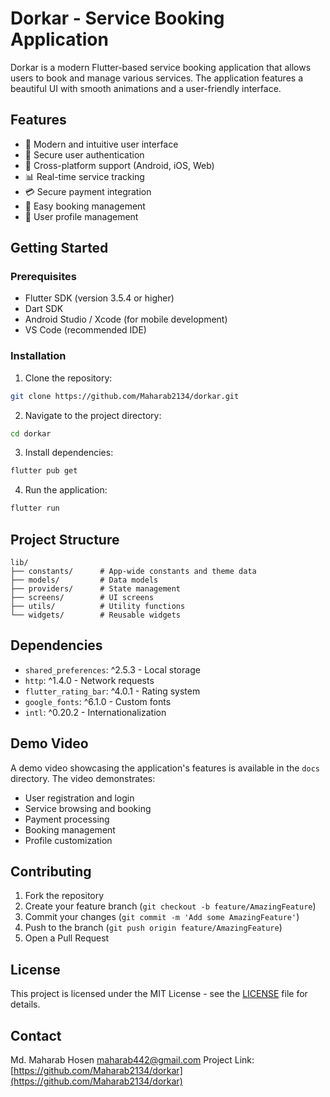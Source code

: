 # Dorkar - Service Booking Application

Dorkar is a modern Flutter-based service booking application that allows users to book and manage various services. The application features a beautiful UI with smooth animations and a user-friendly interface.

## Features

- 🎨 Modern and intuitive user interface
- 🔐 Secure user authentication
- 📱 Cross-platform support (Android, iOS, Web)
- 📊 Real-time service tracking
- 💳 Secure payment integration
- 📅 Easy booking management
- 👤 User profile management

## Getting Started

### Prerequisites

- Flutter SDK (version 3.5.4 or higher)
- Dart SDK
- Android Studio / Xcode (for mobile development)
- VS Code (recommended IDE)

### Installation

1. Clone the repository:
```bash
git clone https://github.com/Maharab2134/dorkar.git
```

2. Navigate to the project directory:
```bash
cd dorkar
```

3. Install dependencies:
```bash
flutter pub get
```

4. Run the application:
```bash
flutter run
```

## Project Structure

```
lib/
├── constants/      # App-wide constants and theme data
├── models/         # Data models
├── providers/      # State management
├── screens/        # UI screens
├── utils/          # Utility functions
└── widgets/        # Reusable widgets
```

## Dependencies

- `shared_preferences`: ^2.5.3 - Local storage
- `http`: ^1.4.0 - Network requests
- `flutter_rating_bar`: ^4.0.1 - Rating system
- `google_fonts`: ^6.1.0 - Custom fonts
- `intl`: ^0.20.2 - Internationalization

## Demo Video

A demo video showcasing the application's features is available in the `docs` directory. The video demonstrates:
- User registration and login
- Service browsing and booking
- Payment processing
- Booking management
- Profile customization

## Contributing

1. Fork the repository
2. Create your feature branch (`git checkout -b feature/AmazingFeature`)
3. Commit your changes (`git commit -m 'Add some AmazingFeature'`)
4. Push to the branch (`git push origin feature/AmazingFeature`)
5. Open a Pull Request

## License

This project is licensed under the MIT License - see the [LICENSE](LICENSE) file for details.

## Contact

Md. Maharab Hosen
maharab442@gmail.com
Project Link: [https://github.com/Maharab2134/dorkar](https://github.com/Maharab2134/dorkar)
